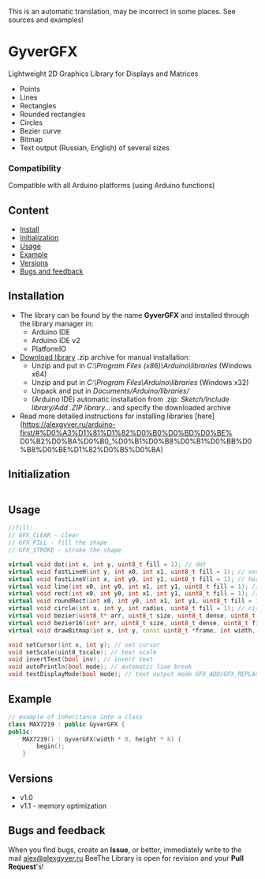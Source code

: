 This is an automatic translation, may be incorrect in some places. See sources and examples!

# GyverGFX
Lightweight 2D Graphics Library for Displays and Matrices
- Points
- Lines
- Rectangles
- Rounded rectangles
- Circles
- Bezier curve
- Bitmap
- Text output (Russian, English) of several sizes

### Compatibility
Compatible with all Arduino platforms (using Arduino functions)

## Content
- [Install](#install)
- [Initialization](#init)
- [Usage](#usage)
- [Example](#example)
- [Versions](#versions)
- [Bugs and feedback](#feedback)

<a id="install"></a>
## Installation
- The library can be found by the name **GyverGFX** and installed through the library manager in:
    - Arduino IDE
    - Arduino IDE v2
    - PlatformIO
- [Download library](https://github.com/GyverLibs/GyverGFX/archive/refs/heads/main.zip) .zip archive for manual installation:
    - Unzip and put in *C:\Program Files (x86)\Arduino\libraries* (Windows x64)
    - Unzip and put in *C:\Program Files\Arduino\libraries* (Windows x32)
    - Unpack and put in *Documents/Arduino/libraries/*
    - (Arduino IDE) automatic installation from .zip: *Sketch/Include library/Add .ZIP library…* and specify the downloaded archive
- Read more detailed instructions for installing libraries [here] (https://alexgyver.ru/arduino-first/#%D0%A3%D1%81%D1%82%D0%B0%D0%BD%D0%BE% D0%B2%D0%BA%D0%B0_%D0%B1%D0%B8%D0%B1%D0%BB%D0%B8%D0%BE%D1%82%D0%B5%D0%BA)

<a id="init"></a>
## Initialization
```cppGyverGFX(int x, int y); // indicating the size of the "screen"
```

<a id="usage"></a>
## Usage
```cpp
//fill:
// GFX_CLEAR - clear
// GFX_FILL - fill the shape
// GFX_STROKE - stroke the shape

virtual void dot(int x, int y, uint8_t fill = 1); // dot
virtual void fastLineH(int y, int x0, int x1, uint8_t fill = 1); // vertical line
virtual void fastLineV(int x, int y0, int y1, uint8_t fill = 1); // horizontal line
virtual void line(int x0, int y0, int x1, int y1, uint8_t fill = 1); // line
virtual void rect(int x0, int y0, int x1, int y1, uint8_t fill = 1); // rectangle
virtual void roundRect(int x0, int y0, int x1, int y1, uint8_t fill = 1); // rounded rectangle
virtual void circle(int x, int y, int radius, uint8_t fill = 1); // circle
virtual void bezier(uint8_t* arr, uint8_t size, uint8_t dense, uint8_t fill = 1); // bezier curve
virtual void bezier16(int* arr, uint8_t size, uint8_t dense, uint8_t fill = 1); // bezier curve 16 bit. fill - GFX_CLEAR/GFX_FILL/GFX_STROKE
virtual void drawBitmap(int x, int y, const uint8_t *frame, int width, int height, uint8_t invert = 0, byte mode = 0); // bitmap

void setCursor(int x, int y); // set cursor
void setScale(uint8_tscale); // text scale
void invertText(bool inv); // invert text
void autoPrintln(bool mode); // automatic line break
void textDisplayMode(bool mode); // text output mode GFX_ADD/GFX_REPLACE
```

<a id="example"></a>
## Example
```cpp
// example of inheritance into a class
class MAX7219 : public GyverGFX {
public:
    MAX7219() : GyverGFX(width * 8, height * 8) {
        begin();
    }
```

<a id="versions"></a>
## Versions
- v1.0
- v1.1 - memory optimization

<a id="feedback"></a>
## Bugs and feedback
When you find bugs, create an **Issue**, or better, immediately write to the mail [alex@alexgyver.ru](mailto:alex@alexgyver.ru)
BeeThe Library is open for revision and your **Pull Request**'s!